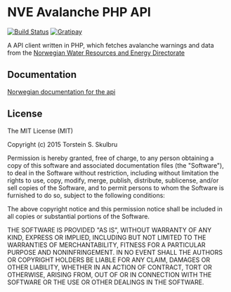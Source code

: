 # NVE Avalanche PHP API
[![Build Status](https://travis-ci.org/tskulbru/nve-avalanche-php-api.svg)](https://travis-ci.org/tskulbru/nve-avalanche-php-api)
[![Gratipay](http://img.shields.io/gratipay/tskulbru.svg)](https://gratipay.com/tskulbru)

A API client written in PHP, which fetches avalanche warnings and data from the [Norwegian Water Resources and Energy Directorate](http://www.nve.no/en/)

## Documentation
[Norwegian documentation for the api](http://api01.nve.no/regvarseldoc.html)

## License
The MIT License (MIT)

Copyright (c) 2015 Torstein S. Skulbru

Permission is hereby granted, free of charge, to any person obtaining a copy
of this software and associated documentation files (the "Software"), to deal
in the Software without restriction, including without limitation the rights
to use, copy, modify, merge, publish, distribute, sublicense, and/or sell
copies of the Software, and to permit persons to whom the Software is
furnished to do so, subject to the following conditions:

The above copyright notice and this permission notice shall be included in all
copies or substantial portions of the Software.

THE SOFTWARE IS PROVIDED "AS IS", WITHOUT WARRANTY OF ANY KIND, EXPRESS OR
IMPLIED, INCLUDING BUT NOT LIMITED TO THE WARRANTIES OF MERCHANTABILITY,
FITNESS FOR A PARTICULAR PURPOSE AND NONINFRINGEMENT. IN NO EVENT SHALL THE
AUTHORS OR COPYRIGHT HOLDERS BE LIABLE FOR ANY CLAIM, DAMAGES OR OTHER
LIABILITY, WHETHER IN AN ACTION OF CONTRACT, TORT OR OTHERWISE, ARISING FROM,
OUT OF OR IN CONNECTION WITH THE SOFTWARE OR THE USE OR OTHER DEALINGS IN THE
SOFTWARE.
